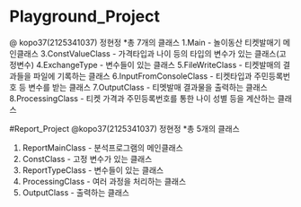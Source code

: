 # Playground_Project
@ kopo37(2125341037) 정현정
*총 7개의 클래스
1.Main - 놀이동산 티켓발매기 메인클래스
3.ConstValueClass - 가격타입과 나이 등의 타입의 변수가 있는 클래스(고정변수)
4.ExchangeType - 변수들이 있는 클래스
5.FileWriteClass - 티켓발매의 결과들을 파일에 기록하는 클래스
6.InputFromConsoleClass - 티켓타입과 주민등록번호 등 변수를 받는 클래스
7.OutputClass - 티멧발매 결과물을 출력하는 클래스
8.ProcessingClass - 티켓 가격과 주민등록번호를 통한 나이 성별 등을 계산하는 클래스

#Report_Project
@kopo37(2125341037) 정현정
*총 5개의 클래스
1. ReportMainClass - 분석프로그램의 메인클래스
2. ConstClass - 고정 변수가 있는 클래스
3. ReportTypeClass - 변수들이 있는 클래스
4. ProcessingClass - 여러 과정을 처리하는 클래스
5. OutputClass - 출력하는 클래스
